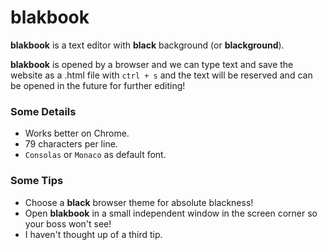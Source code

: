 # blakbook

**blakbook** is a text editor with **black** background (or **blackground**).

**blakbook** is opened by a browser and we can type text and save the website as a .html file with `ctrl + s` and the text will be reserved and can be opened in the future for further editing!

### Some Details
- Works better on Chrome.
- 79 characters per line.
- `Consolas` or `Monaco` as default font.

### Some Tips
- Choose a **black** browser theme for absolute blackness!
- Open **blakbook** in a small independent window in the screen corner so your boss won't see!
- I haven't thought up of a third tip.
